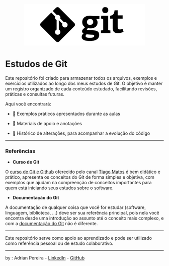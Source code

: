 
<p align="center">
<img src="./assets/logo-git.png" />
</p>

# Estudos de Git

Este repositório foi criado para armazenar todos os arquivos, 
exemplos e exercícios utilizados ao longo dos meus estudos de Git.
O objetivo é manter um registro organizado de cada conteúdo estudado,
 facilitando revisões, práticas e consultas futuras.

Aqui você encontrará:

 - 📂 Exemplos práticos apresentados durante as aulas

 - 📄 Materiais de apoio e anotações

 - 🔄 Histórico de alterações, para acompanhar a evolução do código

---
### Referências
 - **Curso de Git**

O 
[curso de Git e Github](https://www.youtube.com/watch?v=2c7yWlpWDJM&list=PLcoYAcR89n-qbO7YAVj5S0alABLis_QVU) 
oferecido pelo canal [Tiago Matos](https://www.youtube.com/@tiagomatosweb) é 
bem didático e prático, apresenta os conceitos do Git de forma simples e objetiva, 
com exemplos que ajudam na compreenção de conceitos importantes para quem está iniciando 
seus estudos sobre o software.

 - **Documentação do Git**

A documentação de qualquer coisa que você for estudar (software, linguagem, biblioteca, ...) 
deve ser sua referência principal, pois nela você encontra desde uma introdução ao assunto 
até o conceito mais complexo, e com a [documentação do Git](https://git-scm.com/docs/git/pt_BR)
não é diferente.

---

Este repositório serve como apoio ao aprendizado e pode ser utilizado como referência pessoal ou de estudo colaborativo.

---
by : Adrian Pereira - [LinkedIn]([https://git-scm.com/downloads](https://www.linkedin.com/in/dev-adrian-pereira/)) - [GitHub](https://github.com/adrianPers)







